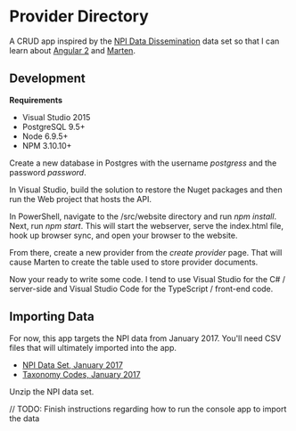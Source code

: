 Provider Directory
==================

A CRUD app inspired by 
the [NPI Data Dissemination](http://download.cms.gov/nppes/NPI_Files.html)
data set so that I can learn about [Angular 2](https://angular.io/)
and [Marten](http://jasperfx.github.io/marten/).

Development
-----------

**Requirements**
* Visual Studio 2015
* PostgreSQL 9.5+
* Node 6.9.5+
* NPM 3.10.10+

Create a new database in Postgres with the username _postgress_ and the password _password_.

In Visual Studio, build the solution to restore the Nuget packages and then run the Web project that hosts the API.

In PowerShell, navigate to the /src/website directory and run _npm install_. Next, run _npm start_.
This will start the webserver, serve the index.html file, hook up browser sync, and open your
browser to the website.

From there, create a new provider from the _create provider_ page.
That will cause Marten to create the table used to store provider documents.

Now your ready to write some code. I tend to use Visual Studio for the C# / server-side
and Visual Studio Code for the TypeScript / front-end code.

Importing Data
-------------
For now, this app targets the NPI data from January 2017. You'll need CSV files that will ultimately imported into the app.

* [NPI Data Set, January 2017](http://download.cms.gov/nppes/NPPES_Data_Dissemination_March_2017.zip)
* [Taxonomy Codes, January 2017](http://www.nucc.org/images/stories/CSV/nucc_taxonomy_170.csv)

Unzip the NPI data set.

// TODO: Finish instructions regarding how to run the console app to import the data